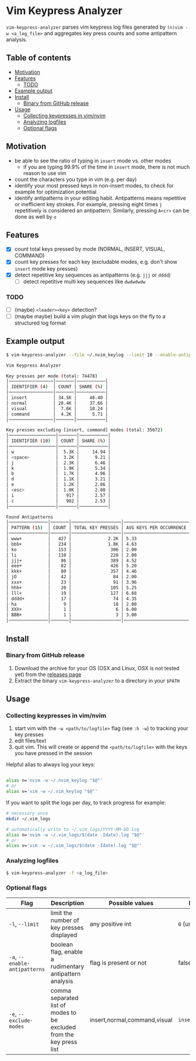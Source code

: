 # Vim Keypress Analyzer

`vim-keypress-analyzer` parses vim keypress log files generated by
`(n)vim -w <a_log_file>` and aggregates key press counts and some antipattern analysis.

## Table of contents

* [Motivation](#motivation)
* [Features](#features)
  * [TODO](#todo)
* [Example output](#example-output)
* [Install](#install)
  * [Binary from GitHub release](#binary-from-github-release)
* [Usage](#usage)
  * [Collecting keypresses in vim/nvim](#collecting-keypresses-in-vim/nvim)
  * [Analyzing logfiles](#analyzing-logfiles)
  * [Optional flags](#optional-flags)

## Motivation

- be able to see the ratio of typing in `insert` mode vs. other modes
  - if you are typing 99.9% of the time in `insert` mode, there is not much reason to use vim
- count the characters you type in vim (e.g. per day)
- identify your most pressed keys in non-insert modes, to check for example for
  optimization potential
- identify antipatterns in your editing habit. Antipatterns means repetitive or inefficient key strokes.
  For example, pressing eight times `j` repetitively is considered an
  antipattern. Similarly, pressing `A<cr>` can be done as well by `o`

## Features

- [x] count total keys pressed by mode (NORMAL, INSERT, VISUAL, COMMAND)
- [x] count key presses for each key (excludable modes, e.g. don't show
  `insert` mode key presses)
- [x] detect repetitive key sequences as antipatterns (e.g. `jjj` or `dddd`)
  - [ ] detect repetitive multi key sequences like `dwdwdwdw`

### TODO

- [ ] (maybe) `<leader><key>` detection?
- [ ] (maybe maybe) build a vim plugin that logs keys on the fly to a structured log format

## Example output

```sh
$ vim-keypress-analyzer --file ~/.nvim_keylog --limit 10 --enable-antipatterns

Vim Keypress Analyzer

Key presses per mode (total: 74478)
│─────────────────│───────│───────────│
│ IDENTIFIER (4)  │ COUNT │ SHARE (%) │
│─────────────────│───────│───────────│
│ insert          │ 34.5K │     46.40 │
│ normal          │ 28.4K │     37.66 │
│ visual          │  7.6K │     10.24 │
│ command         │  4.2K │      5.71 │
│─────────────────│───────│───────────│

Key presses excluding [insert, command] modes (total: 35672)
│──────────────────│───────│───────────│
│ IDENTIFIER (10)  │ COUNT │ SHARE (%) │
│──────────────────│───────│───────────│
│ w                │  5.3K │     14.94 │
│ <space>          │  3.2K │      9.21 │
│ j                │  2.3K │      6.46 │
│ k                │  1.9K │      5.34 │
│ b                │  1.7K │      4.96 │
│ d                │  1.1K │      3.21 │
│ e                │  1.2K │      2.86 │
│ <esc>            │  1.0K │      2.80 │
│ i                │   917 │      2.57 │
│ c                │   902 │      2.53 │
│──────────────────│───────│───────────│

Found Antipatterns
│───────────────│───────│───────────────────│─────────────────────────│
│ PATTERN (15)  │ COUNT │ TOTAL KEY PRESSES │ AVG KEYS PER OCCURRENCE │
│───────────────│───────│───────────────────│─────────────────────────│
│ www+          │   427 │              2.2K │ 5.33                    │
│ bbb+          │   234 │              1.8K │ 4.63                    │
│ ko            │   153 │               306 │ 2.00                    │
│ li            │   110 │               220 │ 2.00                    │
│ jjj+          │    86 │               389 │ 4.52                    │
│ eee+          │    82 │               426 │ 5.20                    │
│ kkk+          │    80 │               357 │ 4.46                    │
│ jO            │    42 │                84 │ 2.00                    │
│ xxx+          │    23 │                91 │ 3.96                    │
│ hhh+          │    20 │               105 │ 5.25                    │
│ lll+          │    19 │               127 │ 6.68                    │
│ dddd+         │    17 │                74 │ 4.35                    │
│ ha            │     9 │                18 │ 2.00                    │
│ XXX+          │     1 │                 6 │ 6.00                    │
│ BBB+          │     1 │                 3 │ 3.00                    │
│───────────────│───────│───────────────────│─────────────────────────│
```

## Install

### Binary from GitHub release

1. Download the archive for your OS (OSX and Linux, OSX is not tested yet) from the [releases page](https://github.com/phux/vim-keypress-analyzer/releases)
1. Extract the binary `vim-keypress-analyzer` to a directory in your `$PATH`

## Usage

### Collecting keypresses in vim/nvim

1. start vim with the `-w <path/to/logfile>` flag (see `:h -w`) to tracking
   your key presses
1. edit files/text
1. quit vim. This will create or append the `<path/to/logfile>` with the
   keys you have pressed in the session

Helpful alias to always log your keys:

```sh

alias n='nvim -w ~/.nvim_keylog "$@"'
# or
alias v='vim -w ~/.vim_keylog "$@"'
```

If you want to split the logs per day, to track progress for example:

```sh
# necessary once
mkdir ~/.vim_logs

# automatically write to ~/.vim_logs/YYYY-MM-DD.log
alias n='nvim -w ~/.vim_logs/$(date -Idate).log "$@"'
# or
alias v='vim -w ~/.vim_logs/$(date -Idate).log "$@"'
```

### Analyzing logfiles
```sh
$ vim-keypress-analyzer -f <a_log_file>
```

### Optional flags

| Flag                          | Description                                                          | Possible values              | Default          |
|-------------------------------|----------------------------------------------------------------------|------------------------------|------------------|
| `-l`, `--limit`               | limit the number of key presses displayed                            | any positive int             | `0` (unlimited)  |
| `-a`, `--enable-antipatterns` | boolean flag, enable a rudimentary antipattern analysis              | flag is present or not       | false            |
| `-e`, `--exclude-modes`       | comma separated list of modes to be excluded from the key press list | insert,normal,command,visual | `insert,command` |
